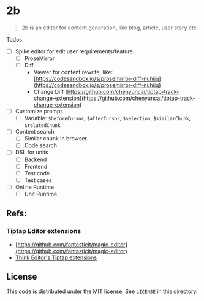 # 2b

> 2b is an editor for content generation, like blog, article, user story etc.

Todos

- [ ] Spike editor for edit user requirements/feature.
    - [ ] ProseMirror
    - [ ] Diff
        - Viewer for content rewrite,
          like: [https://codesandbox.io/s/prosemirror-diff-nuhiiq](https://codesandbox.io/s/prosemirror-diff-nuhiiq)
        - Change
          Diff [https://github.com/chenyuncai/tiptap-track-change-extension](https://github.com/chenyuncai/tiptap-track-change-extension)
- [ ] Customize prompt
    - [ ] Variable: `$beforeCursor`, `$afterCursor`, `$selection`, `$similarChunk`, `$relatedChunk`
- [ ] Content search
    - [ ] Similar chunk in browser.
    - [ ] Code search
- [ ] DSL for units
    - [ ] Backend
    - [ ] Frontend
    - [ ] Test code
    - [ ] Test cases
- [ ] Online Runtime
    - [ ] Unit Runtime

## Refs:

### Tiptap Editor extensions

- [https://github.com/fantasticit/magic-editor](https://github.com/fantasticit/magic-editor)
- [Think Editor's Tiptap extensions](https://github.com/fantasticit/think/tree/main/packages/client/src/tiptap/core/extensions)

## License

This code is distributed under the MIT license. See `LICENSE` in this directory.
